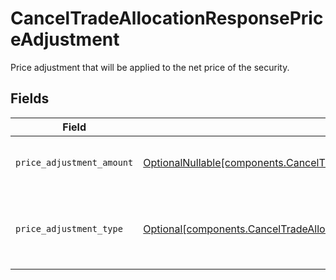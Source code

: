 # CancelTradeAllocationResponsePriceAdjustment

Price adjustment that will be applied to the net price of the security.


## Fields

| Field                                                                                                                                                            | Type                                                                                                                                                             | Required                                                                                                                                                         | Description                                                                                                                                                      | Example                                                                                                                                                          |
| ---------------------------------------------------------------------------------------------------------------------------------------------------------------- | ---------------------------------------------------------------------------------------------------------------------------------------------------------------- | ---------------------------------------------------------------------------------------------------------------------------------------------------------------- | ---------------------------------------------------------------------------------------------------------------------------------------------------------------- | ---------------------------------------------------------------------------------------------------------------------------------------------------------------- |
| `price_adjustment_amount`                                                                                                                                        | [OptionalNullable[components.CancelTradeAllocationResponsePriceAdjustmentAmount]](../../models/components/canceltradeallocationresponsepriceadjustmentamount.md) | :heavy_minus_sign:                                                                                                                                               | Total monetary value of the price_adjustment                                                                                                                     | {<br/>"value": "56.15"<br/>}                                                                                                                                     |
| `price_adjustment_type`                                                                                                                                          | [Optional[components.CancelTradeAllocationResponsePriceAdjustmentType]](../../models/components/canceltradeallocationresponsepriceadjustmenttype.md)             | :heavy_minus_sign:                                                                                                                                               | The type of price adjustment being applied by the broker to the net price of the security.                                                                       | MARKUP                                                                                                                                                           |